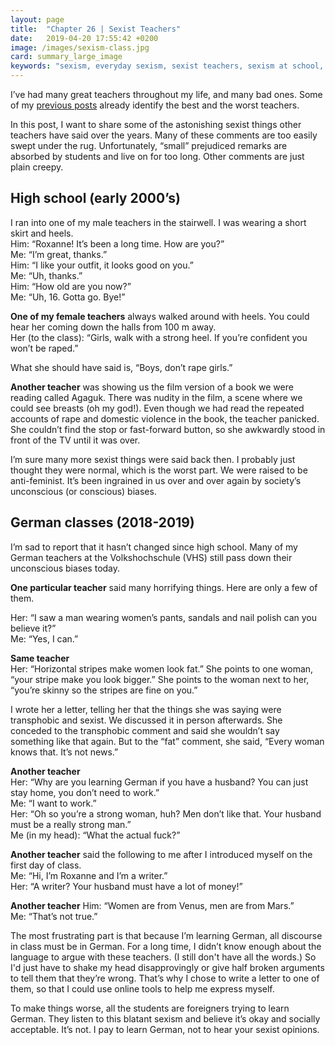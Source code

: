 ```yaml
---
layout: page
title:  "Chapter 26 | Sexist Teachers"
date:   2019-04-20 17:55:42 +0200
image: /images/sexism-class.jpg
card: summary_large_image
keywords: "sexism, everyday sexism, sexist teachers, sexism at school, learned sexism, unconcious bias"
---
```

I’ve had many great teachers throughout my life, and many bad ones. Some of my [previous posts](https://www.evulving.com/2018/12/13/throw-like-a-kid.html) already identify the best and the worst teachers.

In this post, I want to share some of the astonishing sexist things other teachers have said over the years. Many of these comments are too easily swept under the rug. Unfortunately, “small” prejudiced remarks are absorbed by students and live on for too long. Other comments are just plain creepy.

## High school (early 2000’s)
I ran into one of my male teachers in the stairwell. I was wearing a short skirt and heels.  
Him: “Roxanne! It’s been a long time. How are you?”  
Me: “I’m great, thanks.”  
Him: “I like your outfit, it looks good on you.”  
Me: “Uh, thanks.”  
Him: “How old are you now?”  
Me: “Uh, 16. Gotta go. Bye!”  

**One of my female teachers** always walked around with heels. You could hear her coming down the halls from 100 m away.  
Her (to the class): “Girls, walk with a strong heel. If you’re confident you won’t be raped.”

What she should have said is, “Boys, don’t rape girls.”

**Another teacher** was showing us the film version of a book we were reading called Agaguk. There was nudity in the film, a scene where we could see breasts (oh my god!). Even though we had read the repeated accounts of rape and domestic violence in the book, the teacher panicked. She couldn’t find the stop or fast-forward button, so she awkwardly stood in front of the TV until it was over.

I’m sure many more sexist things were said back then. I probably just thought they were normal, which is the worst part. We were raised to be anti-feminist. It’s been ingrained in us over and over again by society’s unconscious (or conscious) biases.

## German classes (2018-2019)
I’m sad to report that it hasn’t changed since high school. Many of my German teachers at the Volkshochschule (VHS) still pass down their unconscious biases today.

**One particular teacher** said many horrifying things. Here are only a few of them.

Her: “I saw a man wearing women’s pants, sandals and nail polish can you believe it?”  
Me: “Yes, I can.”

**Same teacher**  
Her: “Horizontal stripes make women look fat.” She points to one woman, “your stripe make you look bigger.” She points to the woman next to her, “you’re skinny so the stripes are fine on you.”

I wrote her a letter, telling her that the things she was saying were transphobic and sexist. We discussed it in person afterwards. She conceded to the transphobic comment and said she wouldn’t say something like that again. But to the “fat” comment, she said, “Every woman knows that. It’s not news.”

**Another teacher**  
Her: “Why are you learning German if you have a husband? You can just stay home, you don’t need to work.”  
Me: “I want to work.”  
Her: “Oh so you’re a strong woman, huh? Men don’t like that. Your husband must be a really strong man.”  
Me (in my head): “What the actual fuck?”

**Another teacher** said the following to me after I introduced myself on the first day of class.  
Me: “Hi, I’m Roxanne and I’m a writer.”  
Her: “A writer? Your husband must have a lot of money!”

**Another teacher** 
Him: “Women are from Venus, men are from Mars.”  
Me: “That’s not true.”

The most frustrating part is that because I’m learning German, all discourse in class must be in German. For a long time, I didn’t know enough about the language to argue with these teachers. (I still don't have all the words.) So I'd just have to shake my head disapprovingly or give half broken arguments to tell them that they’re wrong. That’s why I chose to write a letter to one of them, so that I could use online tools to help me express myself.

To make things worse, all the students are foreigners trying to learn German. They listen to this blatant sexism and believe it’s okay and socially acceptable. It’s not. I pay to learn German, not to hear your sexist opinions.
